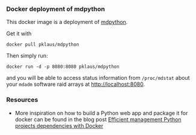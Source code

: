
### Docker deployment of mdpython

This docker image is a deployment of [mdpython][].

Get it with

    docker pull pklaus/mdpython

Then simply run:

    docker run -d -p 8080:8080 pklaus/mdpython

and you will be able to access status information
from `/proc/mdstat` about your `mdadm` software
raid arrays at <http://localhost:8080>.

### Resources

* More inspiration on how to build a Python web app
  and package it for docker can be found in the blog
  post [Efficient management Python projects dependencies with Docker][ref-1]

[mdpython]: https://github.com/pklaus/mdpython
[ref-1]: http://jpetazzo.github.io/2013/12/01/docker-python-pip-requirements/

